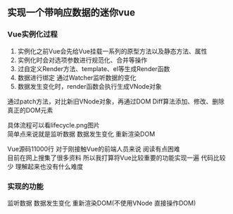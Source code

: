## 实现一个带响应数据的迷你vue
### Vue实例化过程

1. 实例化之前Vue会先给Vue挂载一系列的原型方法以及静态方法、属性
2. 实例化时会对选项参数进行规范化、合并等操作
3. 过自定义Render方法、template、el等生成Render函数
4. 数据进行绑定 通过Watcher监听数据的变化
5. 数据发生变化时，render函数会执行生成VNode对象

通过patch方法，对比新旧VNode对象，再通过DOM Diff算法添加、修改、删除真正的DOM元素

具体流程可以看lifecycle.png图片<br>
简单点来说就是监听数据 数据发生变化 重新渲染DOM

Vue源码11000行 对于刚接触Vue的前端人员来说 阅读有点困难<br>
目前在网上搜集了很多资料 所以我打算将Vue比较重要的功能实现一遍 代码比较少 理解起来也没有什么难度 

### 实现的功能
监听数据 数据发生变化 重新渲染DOM(不使用VNode 直接操作DOM) 
